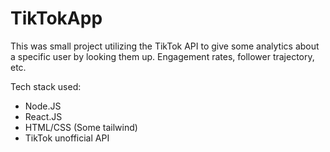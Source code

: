 # TikTokApp
This was small project utilizing the TikTok API to give some analytics about a specific user by looking them up. Engagement rates, follower trajectory, etc.

Tech stack used:
- Node.JS
- React.JS
- HTML/CSS (Some tailwind)
- TikTok unofficial API
